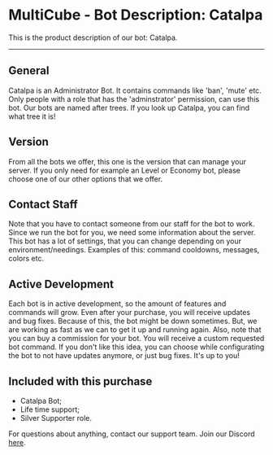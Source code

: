 # MultiCube - Bot Description: Catalpa

This is the product description of our bot: Catalpa.

---

## General

Catalpa is an Administrator Bot. It contains commands like 'ban', 'mute' etc. Only people with a role that has the 'adminstrator' permission, can use this bot. Our bots are named after trees. If you look up Catalpa, you can find what tree it is!

## Version

From all the bots we offer, this one is the version that can manage your server. If you only need for example an Level or Economy bot, please choose one of our other options that we offer.

## Contact Staff

Note that you have to contact someone from our staff for the bot to work. Since we run the bot for you, we need some information about the server. This bot has a lot of settings, that you can change depending on your environment/needings. Examples of this: command cooldowns, messages, colors etc.

## Active Development

Each bot is in active development, so the amount of features and commands will grow. Even after your purchase, you will receive updates and bug fixes. Because of this, the bot might be down sometimes. But, we are working as fast as we can to get it up and running again. Also, note that you can buy a commission for your bot. You will receive a custom requested bot command. If you don't like this idea, you can choose while configurating the bot to not have updates anymore, or just bug fixes. It's up to you!

## Included with this purchase

- Catalpa Bot;
- Life time support;
- Silver Supporter role.

For questions about anything, contact our support team. Join our Discord [here](https://discord.gg/gBVFuBqENA).

